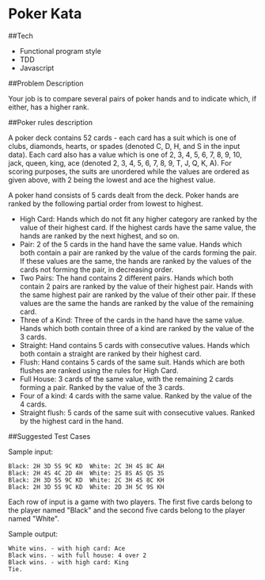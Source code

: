 # Poker Kata

##Tech

* Functional program style
* TDD
* Javascript

##Problem Description

Your job is to compare several pairs of poker hands and to indicate
which, if either, has a higher rank.

##Poker rules description

A poker deck contains 52 cards - each card has a suit which is one of
clubs, diamonds, hearts, or spades (denoted C, D, H, and S in the input
data). Each card also has a value which is one of 2, 3, 4, 5, 6, 7, 8,
9, 10, jack, queen, king, ace (denoted 2, 3, 4, 5, 6, 7, 8, 9, T, J, Q,
K, A). For scoring purposes, the suits are unordered while the values
are ordered as given above, with 2 being the lowest and ace the highest
value.

A poker hand consists of 5 cards dealt from the deck. Poker hands are
ranked by the following partial order from lowest to highest.

*   High Card: Hands which do not fit any higher category are ranked by
    the value of their highest card. If the highest cards have the same
    value, the hands are ranked by the next highest, and so on.
*   Pair: 2 of the 5 cards in the hand have the same value. Hands which
    both contain a pair are ranked by the value of the cards forming
    the pair. If these values are the same, the hands are ranked by the
    values of the cards not forming the pair, in decreasing order.
*   Two Pairs: The hand contains 2 different pairs. Hands which both
    contain 2 pairs are ranked by the value of their highest pair. Hands
    with the same highest pair are ranked by the value of their
    other pair. If these values are the same the hands are ranked by the
    value of the remaining card.
*   Three of a Kind: Three of the cards in the hand have the same value.
    Hands which both contain three of a kind are ranked by the value of
    the 3 cards.
*   Straight: Hand contains 5 cards with consecutive values. Hands which
    both contain a straight are ranked by their highest card.
*   Flush: Hand contains 5 cards of the same suit. Hands which are both
    flushes are ranked using the rules for High Card.
*   Full House: 3 cards of the same value, with the remaining 2 cards
    forming a pair. Ranked by the value of the 3 cards.
*   Four of a kind: 4 cards with the same value. Ranked by the value of
    the 4 cards.
*   Straight flush: 5 cards of the same suit with consecutive values.
    Ranked by the highest card in the hand.


##Suggested Test Cases

Sample input:

    Black: 2H 3D 5S 9C KD  White: 2C 3H 4S 8C AH
    Black: 2H 4S 4C 2D 4H  White: 2S 8S AS QS 3S
    Black: 2H 3D 5S 9C KD  White: 2C 3H 4S 8C KH
    Black: 2H 3D 5S 9C KD  White: 2D 3H 5C 9S KH

Each row of input is a game with two players. The first five cards
belong to the player named "Black" and the second five cards belong to
the player named "White".

Sample output:

    White wins. - with high card: Ace
    Black wins. - with full house: 4 over 2
    Black wins. - with high card: King
    Tie.
